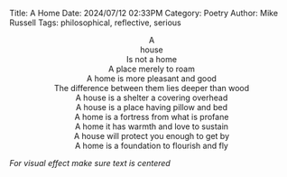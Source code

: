 Title: A Home
Date: 2024/07/12 02:33PM
Category: Poetry
Author: Mike Russell
Tags: philosophical, reflective, serious

<p style="text-align: center;">
A<br>
house<br>
Is not a home<br>
A place merely to roam<br>
A home is more pleasant and good<br>
The difference between them lies deeper than wood<br>
A house is a shelter a covering overhead<br>
A house is a place having pillow and bed<br>
A home is a fortress from what is profane<br>
A home it has warmth and love to sustain<br>
A house will protect you enough to get by<br>
A home is a foundation to flourish and fly
</p>

_For visual effect make sure text is centered_